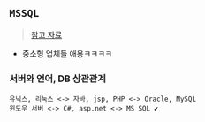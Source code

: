 ## `MSSQL`
> [참고 자료](https://m.blog.naver.com/PostView.naver?isHttpsRedirect=true&blogId=chsmanager&logNo=140210135913)
- 중소형 업체들 애용ㅋㅋㅋㅋ

### 서버와 언어, DB 상관관계
```
유닉스, 리눅스 <-> 자바, jsp, PHP <-> Oracle, MySQL
윈도우 서버 <-> C#, asp.net <-> MS SQL ✔
```

